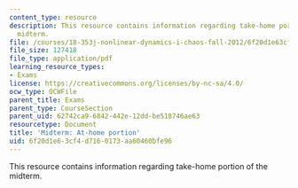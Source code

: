 ```yaml
---
content_type: resource
description: This resource contains information regarding take-home portion of the
  midterm.
file: /courses/18-353j-nonlinear-dynamics-i-chaos-fall-2012/6f20d1e63cf4d7160173aa60460bfe96_MIT18_353JF12_MidterAtHome.pdf
file_size: 127418
file_type: application/pdf
learning_resource_types:
- Exams
license: https://creativecommons.org/licenses/by-nc-sa/4.0/
ocw_type: OCWFile
parent_title: Exams
parent_type: CourseSection
parent_uid: 62742ca9-6842-442e-12dd-be518746ae63
resourcetype: Document
title: 'Midterm: At-home portion'
uid: 6f20d1e6-3cf4-d716-0173-aa60460bfe96
---
```

This resource contains information regarding take-home portion of the midterm.
